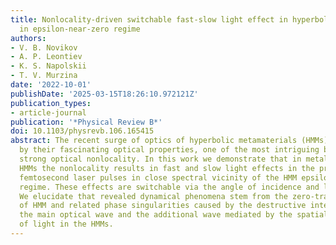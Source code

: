 ```yaml
---
title: Nonlocality-driven switchable fast-slow light effect in hyperbolic metamaterials
  in epsilon-near-zero regime
authors:
- V. B. Novikov
- A. P. Leontiev
- K. S. Napolskii
- T. V. Murzina
date: '2022-10-01'
publishDate: '2025-03-15T18:26:10.972121Z'
publication_types:
- article-journal
publication: '*Physical Review B*'
doi: 10.1103/physrevb.106.165415
abstract: The recent surge of optics of hyperbolic metamaterials (HMMs) has been fueled
  by their fascinating optical properties, one of the most intriguing being their
  strong optical nonlocality. In this work we demonstrate that in metal nanorod-based
  HMMs the nonlocality results in fast and slow light effects in the propagation of
  femtosecond laser pulses in close spectral vicinity of the HMM epsilon-near-zero
  regime. These effects are switchable via the angle of incidence and light wavelength.
  We elucidate that revealed dynamical phenomena stem from the zero-transmission points
  of HMM and related phase singularities caused by the destructive interference of
  the main optical wave and the additional wave mediated by the spatial dispersion
  of light in the HMMs.
---
```

